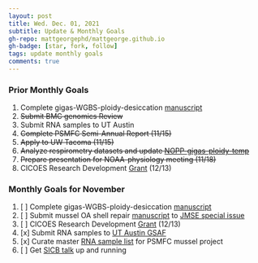 ```yaml
---
layout: post
title: Wed. Dec. 01, 2021
subtitle: Update & Monthly Goals
gh-repo: mattgeorgephd/mattgeorge.github.io
gh-badge: [star, fork, follow]
tags: update monthly goals
comments: true
---
```


### Prior Monthly Goals
1. Complete gigas-WGBS-ploidy-desiccation [manuscript](https://docs.google.com/document/d/17mcGDI-TWmU4vgBXmiXmeofe4qEuFH5inBKBHhG9tzg/edit)
2. ~~Submit BMC genomics Review~~
4. Submit RNA samples to UT Austin
5. ~~Complete PSMFC Semi-Annual Report (11/15)~~
6. ~~Apply to UW Tacoma (11/15)~~
7. ~~Analyze respirometry datasets and update [NOPP-gigas-ploidy-temp](https://github.com/mattgeorgephd/NOPP-gigas-ploidy-temp)~~
8. ~~Prepare presentation for NOAA-physiology meeting (11/18)~~
9. CICOES Research Development [Grant](https://genefish.slack.com/archives/C02MCEN1C/p1635276149007700) (12/13)

### Monthly Goals for November

1. [ ] Complete gigas-WGBS-ploidy-desiccation [manuscript](https://docs.google.com/document/d/17mcGDI-TWmU4vgBXmiXmeofe4qEuFH5inBKBHhG9tzg/edit)
2. [ ] Submit mussel OA shell repair [manuscript](https://docs.google.com/document/d/1xas3TRqllZsjd6_afwojNkRPWBTvIKzcOYRGU-DlUJI/edit?usp=sharing) to [JMSE special issue](https://www.mdpi.com/journal/jmse/special_issues/F_Ocean_Acidification_on_Skeletal_Structures)
3. [ ] CICOES Research Development [Grant](https://genefish.slack.com/archives/C02MCEN1C/p1635276149007700) (12/13)
4. [x] Submit RNA samples to [UT Austin GSAF](https://wikis.utexas.edu/display/GSAF/Library+Prep+Prices+and+Descriptions)
5. [x] Curate master [RNA sample list](https://docs.google.com/spreadsheets/d/1PDVSGuCGeYQr6Rdl6u5M4L5vcQS1EgUQl7UjvLYDlBg/edit#gid=0) for PSMFC mussel project
6. [ ] Get [SICB talk](http://burkclients.com/sicb/meetings/2022/site/guidelines_talk_sicb+.html) up and running
